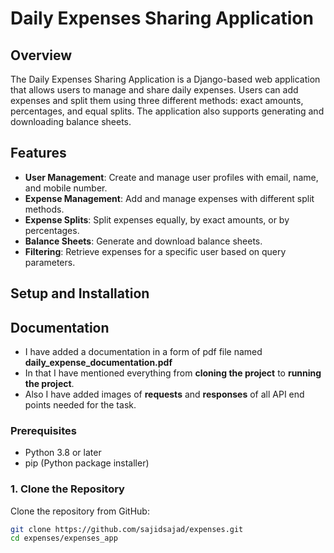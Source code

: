 # Daily Expenses Sharing Application

## Overview

The Daily Expenses Sharing Application is a Django-based web application that allows users to manage and share daily expenses. Users can add expenses and split them using three different methods: exact amounts, percentages, and equal splits. The application also supports generating and downloading balance sheets.

## Features

- **User Management**: Create and manage user profiles with email, name, and mobile number.
- **Expense Management**: Add and manage expenses with different split methods.
- **Expense Splits**: Split expenses equally, by exact amounts, or by percentages.
- **Balance Sheets**: Generate and download balance sheets.
- **Filtering**: Retrieve expenses for a specific user based on query parameters.

## Setup and Installation

## Documentation

- I have added a documentation in a form of pdf file named **daily_expense_documentation.pdf**
- In that I have mentioned everything from **cloning the project** to **running the project**.
- Also I have added images of **requests** and **responses** of all API end points needed for the task. 

### Prerequisites

- Python 3.8 or later
- pip (Python package installer)

### 1. Clone the Repository

Clone the repository from GitHub:

```bash
git clone https://github.com/sajidsajad/expenses.git
cd expenses/expenses_app


